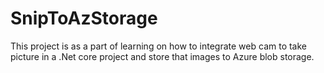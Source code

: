 # SnipToAzStorage
This project is as a part of learning on how to integrate web cam to take picture in a .Net core project and store that images to Azure blob storage.
